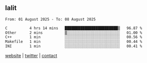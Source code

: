 ## lalit

<!--START_SECTION:waka-->

```txt
From: 01 August 2025 - To: 08 August 2025

C          4 hrs 14 mins   ████████████████████████▒   96.87 %
Other      2 mins          ▒░░░░░░░░░░░░░░░░░░░░░░░░   01.00 %
C++        1 min           ░░░░░░░░░░░░░░░░░░░░░░░░░   00.56 %
Makefile   1 min           ░░░░░░░░░░░░░░░░░░░░░░░░░   00.44 %
INI        1 min           ░░░░░░░░░░░░░░░░░░░░░░░░░   00.41 %
```

<!--END_SECTION:waka-->

[website](https://lalit.sh) | [twitter](https://x.com/@lalitcodes) | [contact](https://lalit.sh/contact)
